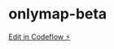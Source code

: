 # onlymap-beta

[Edit in Codeflow ⚡️](https://stackblitz.com/~/github.com/hiragino-shun/onlymap-beta)